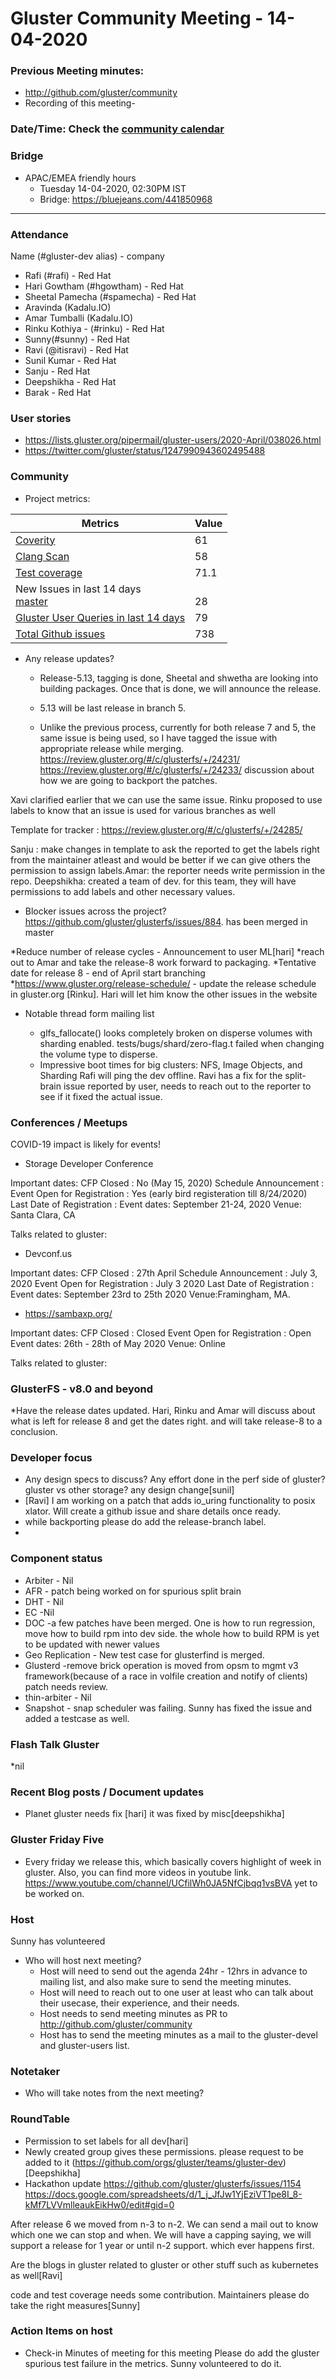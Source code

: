 # Gluster Community Meeting -  14-04-2020


### Previous Meeting minutes:

- http://github.com/gluster/community
- Recording of this meeting-

### Date/Time: Check the [community calendar](https://calendar.google.com/calendar/b/1?cid=dmViajVibDBrbnNiOWQwY205ZWg5cGJsaTRAZ3JvdXAuY2FsZW5kYXIuZ29vZ2xlLmNvbQ)

### Bridge
* APAC/EMEA friendly hours
  - Tuesday 14-04-2020, 02:30PM IST
  - Bridge: https://bluejeans.com/441850968


-------

### Attendance
Name (#gluster-dev alias) - company
* Rafi (#rafi) - Red Hat
* Hari Gowtham (#hgowtham) - Red Hat
* Sheetal Pamecha (#spamecha) - Red Hat
* Aravinda (Kadalu.IO)
* Amar Tumballi (Kadalu.IO)
* Rinku Kothiya - (#rinku) - Red Hat
* Sunny(#sunny) - Red Hat
* Ravi (@itisravi) - Red Hat
* Sunil Kumar - Red Hat
* Sanju - Red Hat
* Deepshikha - Red Hat
* Barak - Red Hat

### User stories
* https://lists.gluster.org/pipermail/gluster-users/2020-April/038026.html
* https://twitter.com/gluster/status/1247990943602495488

### Community

* Project metrics:

|    Metrics                |   Value  |
| ------------------------- | -------- |
|[Coverity](https://scan.coverity.com/projects/gluster-glusterfs)  | 61  |
|[Clang Scan](https://build.gluster.org/job/clang-scan/lastBuild/) |   58  |
|[Test coverage](https://build.gluster.org/job/line-coverage/lastCompletedBuild/Line_20Coverage_20Report/)|    71.1 |
|New Issues in last 14 days<br>[master](https://github.com/gluster/glusterfs/issues?q=is%3Aissue+created%3A%3E%3D2020-03-24+)<br> |   <br> 28|
|[Gluster User Queries in last 14 days](https://lists.gluster.org/pipermail/gluster-users/2020-April/thread.html#start)        |     79     |
|[Total Github issues](https://github.com/gluster/glusterfs/issues)       |    738   |


* Any release updates?

    - Release-5.13, tagging is done, Sheetal and shwetha are looking into building packages. Once that is done, we will announce the release.
    - 5.13 will be last release in branch 5.

    - Unlike the previous process, currently for both release 7 and 5, the same issue is being used, so I have tagged the issue with appropriate release while merging. 
https://review.gluster.org/#/c/glusterfs/+/24231/
https://review.gluster.org/#/c/glusterfs/+/24233/
discussion about how we are going to backport the patches. 

Xavi clarified earlier that we can use the same issue.
Rinku proposed to use labels to know that an issue is used for various branches as well

Template for tracker : 
https://review.gluster.org/#/c/glusterfs/+/24285/

Sanju : make changes in template to ask the reported to get the labels right from the maintainer atleast and would be better if we can give others the permission to assign labels.Amar: the reporter needs write permission in the repo.
Deepshikha:  created a team of dev. for this team, they will have permissions to add labels and other necessary values.


* Blocker issues across the project?
https://github.com/gluster/glusterfs/issues/884. has been merged in master

*Reduce number of release cycles - Announcement to user ML[hari]
*reach out to Amar and take the release-8 work forward to packaging.
*Tentative date for release 8 - end of April start branching
*https://www.gluster.org/release-schedule/ - update the release schedule in gluster.org [Rinku]. Hari will let him know the other issues in the website

* Notable thread form mailing list
    
    - glfs_fallocate() looks completely broken on disperse volumes with sharding enabled. tests/bugs/shard/zero-flag.t failed when changing the volume type to disperse.
    - Impressive boot times for big clusters: NFS, Image Objects, and Sharding
Rafi will ping the dev offline.
Ravi has a fix for the split-brain issue reported by user, needs to reach out to the reporter to see if it fixed the actual issue.


### Conferences / Meetups

COVID-19 impact is likely for events!

* Storage Developer Conference

Important dates:
CFP Closed : No (May 15, 2020)
Schedule Announcement :
Event Open for Registration : Yes (early bird registeration till 8/24/2020)
Last Date of Registration :
Event dates: September 21-24, 2020
Venue: Santa Clara, CA

Talks related to gluster:

* Devconf.us

Important dates: 
CFP Closed : 27th April 
Schedule Announcement : July 3, 2020 
Event Open for Registration : July 3 2020 
Last Date of Registration : 
Event dates: September 23rd to 25th 2020
Venue:Framingham, MA.

* https://sambaxp.org/

Important dates: 
CFP Closed : Closed 
Event Open for Registration : Open 
Event dates: 26th - 28th of May 2020
Venue: Online

Talks related to gluster:



### GlusterFS - v8.0 and beyond
*Have the release dates updated. Hari, Rinku and Amar will discuss about what is left for release 8 and get the dates right. and will take release-8 to a conclusion.

### Developer focus

* Any design specs to discuss?
Any effort done in the perf side of gluster? gluster vs other storage? any design change[sunil]
* [Ravi] I am working on a patch that adds io_uring functionality to posix xlator. Will create a github issue and share details once ready.
* while backporting please do add the release-branch label.
* 
### Component status
* Arbiter - Nil
* AFR - patch being worked on for spurious split brain
* DHT - Nil
* EC -Nil
* DOC -a few patches have been merged. One is how to run regression, move how to build rpm into dev side. the whole how to build RPM is yet to be updated with newer values
* Geo Replication - New test case for glusterfind is merged.
* Glusterd -remove brick operation is moved from opsm to mgmt v3 framework(because of a race in volfile creation and notify of clients) patch needs review.
* thin-arbiter - Nil
* Snapshot - snap scheduler was failing. Sunny has fixed the issue and added a testcase as well.


### Flash Talk Gluster
*nil 


### Recent Blog posts / Document updates
* Planet gluster needs fix [hari] it was fixed by misc[deepshikha]


### Gluster Friday Five
* Every friday we release this, which basically covers highlight of week in gluster. Also, you can find more videos in youtube link.
  https://www.youtube.com/channel/UCfilWh0JA5NfCjbqq1vsBVA
yet to be worked on.

### Host
Sunny has volunteered
* Who will host next meeting?
  - Host will need to send out the agenda 24hr - 12hrs in advance to mailing list, and also make sure to send the meeting minutes.
  - Host will need to reach out to one user at least who can talk about their usecase, their experience, and their needs.
  - Host needs to send meeting minutes as PR to http://github.com/gluster/community
  - Host has to send the meeting minutes as a mail to the gluster-devel and gluster-users list.


### Notetaker

* Who will take notes from the next meeting?


### RoundTable
* Permission to set labels for all dev[hari]
* Newly created group gives these permissions. please request to be added to it (https://github.com/orgs/gluster/teams/gluster-dev) [Deepshikha]
* Hackathon update https://github.com/gluster/glusterfs/issues/1154 https://docs.google.com/spreadsheets/d/1_j_JfJw1YjEziVT1pe8I_8-kMf7LVVmlleaukEikHw0/edit#gid=0

After release 6 we moved from n-3 to n-2.
We can send a mail out to know which one we can stop and when.
We will have a capping saying, we will support a release for 1 year or until n-2 support. which ever happens first.

Are the blogs in gluster related to gluster or other stuff such as kubernetes as well[Ravi]

code and test coverage needs some contribution. Maintainers please do take the right measures[Sunny]

### Action Items on host
* Check-in Minutes of meeting for this meeting
Please do add the gluster spurious test failure in the metrics. Sunny volunteered to do it.
